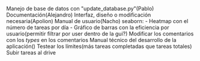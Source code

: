 Manejo de base de datos con "update_database.py"(Pablo)
Documentación(Alejandro)
Interfaz, diseño o modificación necesaria(Apolion)
Manual de usuario(Nacho)
seaborn:
    - Heatmap con el número de tareas por día
    - Gráfico de barras con la eficiencia por usuario(permitir filtrar por user dentro de la gui?)
Modificar los comentarios con los _types_ en los comentarios
Manual técnico del desarrollo de la aplicación()
Testear los límites(más tareas completadas que tareas totales)
Subir tareas al drive